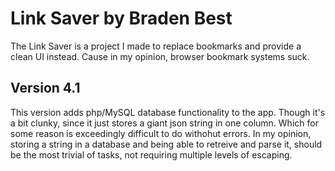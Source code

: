 # Link Saver by Braden Best

The Link Saver is a project I made to replace bookmarks and provide a clean UI instead. Cause in my opinion, browser bookmark systems suck.

## Version 4.1

This version adds php/MySQL database functionality to the app. Though it's a bit clunky, since it just stores a giant json string in one column. Which for some reason is exceedingly difficult to do withohut errors. In my opinion, storing a string in a database and being able to retreive and parse it, should be the most trivial of tasks, not requiring multiple levels of escaping.
